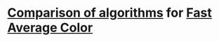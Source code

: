 # [Comparison of algorithms](https://fast-average-color.github.io/compare/) for [Fast Average Color](https://github.com/hcodes/fast-average-color)
